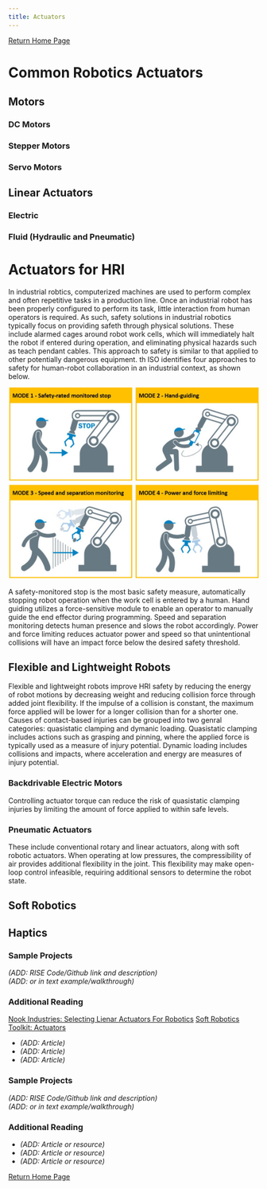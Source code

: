 ```yaml
---
title: Actuators
---
```


[Return Home Page](../index.md)
# Common Robotics Actuators
## Motors
### DC Motors
### Stepper Motors
### Servo Motors

## Linear Actuators
### Electric
### Fluid (Hydraulic and Pneumatic)

# Actuators for HRI

In industrial robtics, computerized machines are used to perform complex and often repetitive tasks in a production line. Once an industrial robot has been properly configured to perform its task, little interaction from human operators is required. As such, safety solutions in industrial robotics typically focus on providing safeth through physical solutions. These include alarmed cages around robot work cells, which will immediately halt the robot if entered during operation, and eliminating physical hazards such as teach pendant cables. This approach to safety is similar to that applied to other potentially dangerous equipment. th ISO identifies four approaches to safety for human-robot collaboration in an industrial context, as shown below.

![Four forms of safety in industrial human-robot collaboration.](/Sensing_And_Hardware/four_forms.jpg)

A safety-monitored stop is the most basic safety measure, automatically stopping robot operation when the work cell is entered by a human. Hand guiding utilizes a force-sensitive module to enable an operator to manually guide the end effector during programming. Speed and separation monitoring detects human presence and slows the robot accordingly. Power and force limiting reduces actuator power and speed so that unintentional collisions will have an impact force below the desired safety threshold.


## Flexible and Lightweight Robots

Flexible and lightweight robots improve HRI safety by reducing the energy of robot motions by decreasing weight and reducing collision force through added joint flexibility. If the impulse of a collision is constant, the maximum force applied will be lower for a longer collision than for a shorter one. Causes of contact-based injuries can be grouped into two genral categories: quasistatic clamping and dymanic loading. Quasistatic clamping includes actions such as grasping and pinning, where the applied force is typically used as a measure of injury potential. Dynamic loading includes collisions and impacts, where acceleration and energy are measures of injury potential.

### Backdrivable Electric Motors

Controlling actuator torque can reduce the risk of quasistatic clamping injuries by limiting the amount of force applied to within safe levels.

### Pneumatic Actuators

These include conventional rotary and linear actuators, along with soft robotic actuators. When operating at low pressures, the compressibility of air provides additional flexibility in the joint. This flexibility may make open-loop control infeasible, requiring additional sensors to determine the robot state.

## Soft Robotics

## Haptics



### Sample Projects
*(ADD: RISE Code/Github link and description)*\
*(ADD: or in text example/walkthrough)*
 
### Additional Reading
[Nook Industries: Selecting Lienar Actuators For Robotics](https://www.nookindustries.com/resources/blog/archive/selecting-linear-actuators-for-robotics/)
[Soft Robotics Toolkit: Actuators](https://softroboticstoolkit.com/actuators)
+ *(ADD: Article)*
+ *(ADD: Article)*
+ *(ADD: Article)*



### Sample Projects
*(ADD: RISE Code/Github link and description)*\
*(ADD: or in text example/walkthrough)*

### Additional Reading
+ *(ADD: Article or resource)*
+ *(ADD: Article or resource)*
+ *(ADD: Article or resource)*

[Return Home Page](../index.md)
